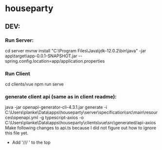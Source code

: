 # houseparty

## DEV:

### Run Server:
cd server
mvnw install
"C:\Program Files\Java\jdk-12.0.2\bin\java" -jar app\target\app-0.0.1-SNAPSHOT.jar --spring.config.location=app/application.properties

### Run Client
cd clients/vue
npm run serve

### generate client api (same as in client readme):
java -jar openapi-generator-cli-4.3.1.jar generate -i C:\Users\planke\Data\apps\houseparty\server\specification\src\main\resources\openapi.yml -g typescript-axios -o C:\Users\planke\Data\apps\houseparty\clients\vue\src\generated/api-axios
Make following changes to api.ts because I did not figure out how to ignore this file yet.
* Add '/// <reference types="node"/>' to the top